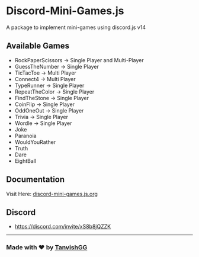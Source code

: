 # Discord-Mini-Games.js
A package to implement mini-games using discord.js v14

## Available Games
- RockPaperScissors -> Single Player and Multi-Player
- GuessTheNumber -> Single Player
- TicTacToe -> Multi Player
- Connect4 -> Multi Player
- TypeRunner -> Single Player
- RepeatTheColor -> Single Player
- FindTheStone -> Single Player
- CoinFlip -> Single Player
- OddOneOut -> Single Player
- Trivia -> Single Player
- Wordle -> Single Player
- Joke
- Paranoia
- WouldYouRather
- Truth 
- Dare
- EightBall

##  Documentation

Visit Here: [discord-mini-games.js.org](https://discord-mini-games.js)

## Discord
- https://discord.com/invite/xS8b8jQZZK

--- 

### Made with ❤️ by [TanvishGG](https://github.com/TanvishGG)